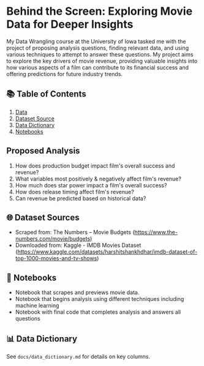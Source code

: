 # Behind the Screen: Exploring Movie Data for Deeper Insights
My Data Wrangling course at the University of Iowa tasked me with the project of proposing analysis questions, finding relevant data, and using various techniques to attempt to answer these questions. My project aims to explore the key drivers of movie revenue, providing valuable insights into how various aspects of a film can contribute to its financial success and offering predictions for future industry trends.

## 📚 Table of Contents
1. [Data](#data)
2. [Dataset Source](#dataset-sources)
3. [Data Dictionary](#data-dictionary)
4. [Notebooks](#notebooks)

## Proposed Analysis
1. How does production budget impact film's overall success and revenue?
2. What variables most positively & negatively affect film's revenue?
3. How much does star power impact a film's overall success?
4. How does release timing affect film's revenue?
5. Can revenue be predicted based on historical data?

## 🌐 Dataset Sources
- Scraped from: The Numbers – Movie Budgets (https://www.the-numbers.com/movie/budgets)
- Downloaded from: Kaggle - IMDB Movies Dataset (https://www.kaggle.com/datasets/harshitshankhdhar/imdb-dataset-of-top-1000-movies-and-tv-shows)

## 🧾 Notebooks
- Notebook that scrapes and previews movie data.
- Notebook that begins analysis using different techniques including machine learning
- Notebook with final code that completes analysis and answers all questions

## 📊 Data Dictionary
See `docs/data_dictionary.md` for details on key columns.

